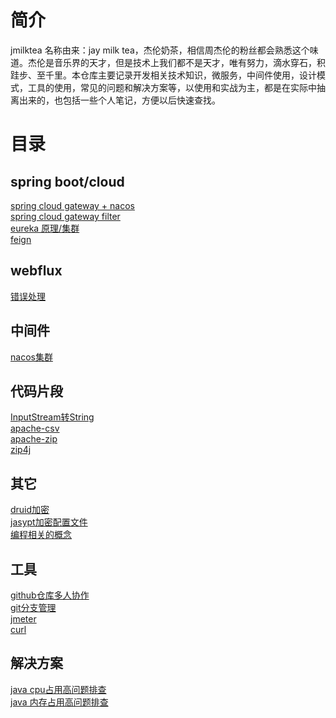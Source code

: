 # 简介
jmilktea 名称由来：jay milk tea，杰伦奶茶，相信周杰伦的粉丝都会熟悉这个味道。杰伦是音乐界的天才，但是技术上我们都不是天才，唯有努力，滴水穿石，积跬步、至千里。本仓库主要记录开发相关技术知识，微服务，中间件使用，设计模式，工具的使用，常见的问题和解决方案等，以使用和实战为主，都是在实际中抽离出来的，也包括一些个人笔记，方便以后快速查找。

# 目录
## spring boot/cloud
[spring cloud gateway + nacos](https://github.com/jmilktea/jmilktea/blob/master/spring%20service/gateway-nacos/readme.md)  
[spring cloud gateway filter](https://github.com/jmilktea/jmilktea/blob/master/spring%20service/gateway-filter/gateway%20filter.md)    
[eureka 原理/集群](https://github.com/jmilktea/jmilktea/blob/master/spring%20service/eureka-ha/eureka-ha.md)    
[feign](https://github.com/jmilktea/jmilktea/blob/master/spring%20service/feign/feign.md)  

## webflux
[错误处理](https://github.com/jmilktea/jmilktea/blob/master/webflux/%E9%94%99%E8%AF%AF%E5%A4%84%E7%90%86.md)

## 中间件
[nacos集群](https://github.com/jmilktea/jmilktea/blob/master/%E4%B8%AD%E9%97%B4%E4%BB%B6/nacos-cluster/nacos%E9%9B%86%E7%BE%A4.md)

## 代码片段
[InputStream转String](https://github.com/jmilktea/jmilktea/blob/master/%E4%BB%A3%E7%A0%81%E7%89%87%E6%AE%B5/inputstream2string.md)  
[apache-csv](https://github.com/jmilktea/jmilktea/blob/master/%E4%BB%A3%E7%A0%81%E7%89%87%E6%AE%B5/apache-csv.md)    
[apache-zip](https://github.com/jmilktea/jmilktea/blob/master/%E4%BB%A3%E7%A0%81%E7%89%87%E6%AE%B5/apache-zip.md)  
[zip4j](https://github.com/jmilktea/jmilktea/blob/master/%E4%BB%A3%E7%A0%81%E7%89%87%E6%AE%B5/zip4j.md)  

## 其它
[druid加密](https://github.com/jmilktea/jmilktea/blob/master/%E5%85%B6%E5%AE%83/druid%E5%AF%86%E7%A0%81%E5%8A%A0%E5%AF%86.md)  
[jasypt加密配置文件](https://github.com/jmilktea/jmilktea/blob/master/%E5%85%B6%E5%AE%83/jasypt.md)  
[编程相关的概念](https://github.com/jmilktea/jmilktea/blob/master/%E5%85%B6%E5%AE%83/%E6%A6%82%E5%BF%B5.md)    


## 工具
[github仓库多人协作](https://github.com/jmilktea/jmilktea/blob/master/%E5%B7%A5%E5%85%B7%E7%B1%BB/git/github%E4%BB%93%E5%BA%93%E5%A4%9A%E4%BA%BA%E5%8D%8F%E4%BD%9C.pdf)  
[git分支管理](https://github.com/jmilktea/jmilktea/blob/master/%E5%B7%A5%E5%85%B7%E7%B1%BB/git/%E5%88%86%E6%94%AF%E7%AE%A1%E7%90%86.md)  
[jmeter](https://github.com/jmilktea/jmilktea/blob/master/%E5%B7%A5%E5%85%B7%E7%B1%BB/jmeter/jmeter.md)  
[curl](https://github.com/jmilktea/jmilktea/blob/master/%E5%B7%A5%E5%85%B7%E7%B1%BB/curl/curl.md)  

## 解决方案
[java cpu占用高问题排查](https://github.com/jmilktea/jmilktea/blob/master/%E8%A7%A3%E5%86%B3%E6%96%B9%E6%A1%88/java%E5%BA%94%E7%94%A8cpu100%25(%E5%90%ABdocker).md)  
[java 内存占用高问题排查](https://github.com/jmilktea/jmilktea/blob/master/%E8%A7%A3%E5%86%B3%E6%96%B9%E6%A1%88/java%E5%BA%94%E7%94%A8%E5%86%85%E5%AD%98%E5%8D%A0%E7%94%A8%E9%AB%98%E9%97%AE%E9%A2%98.md)
